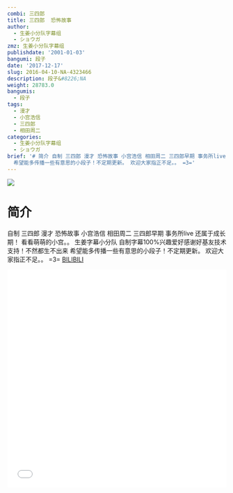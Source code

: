 ```yaml
---
combi: 三四郎
title: 三四郎  恐怖故事
author:
  - 生姜小分队字幕组
  - ショウガ
zmz: 生姜小分队字幕组
publishdate: '2001-01-03'
bangumi: 段子
date: '2017-12-17'
slug: 2016-04-10-NA-4323466
description: 段子&#8226;NA
weight: 28783.0
bangumis:
  - 段子
tags:
  - 漫才
  - 小宫浩信
  - 三四郎
  - 相田周二
categories:
  - 生姜小分队字幕组
  - ショウガ
brief: '# 简介 自制 三四郎 漫才 恐怖故事 小宫浩信 相田周二 三四郎早期 事务所live 还属于成长期！ 看看萌萌的小宫。。 生姜字幕小分队 自制字幕100%兴趣爱好感谢好基友技术支持！不然都生不出来
  希望能多传播一些有意思的小段子！不定期更新。 欢迎大家指正不足。。 =3='
---
```

![](https://i.imgur.com/iDDuO8y.png)
# 简介  
自制 三四郎 漫才 恐怖故事 
小宫浩信 相田周二
三四郎早期 事务所live 还属于成长期！
看看萌萌的小宫。。
生姜字幕小分队  自制字幕100%兴趣爱好感谢好基友技术支持！不然都生不出来
希望能多传播一些有意思的小段子！不定期更新。
欢迎大家指正不足。。 =3=
  [BILIBILI](https://www.bilibili.com/video/av4323466/)

<div class="vcontainer">  <iframe class="video" src="//www.bilibili.com/blackboard/player.html?aid=4323466" width="100%" height="500" frameborder="0" allowfullscreen="allowfullscreen"></iframe></div>
